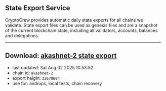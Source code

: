 ## State Export Service
CryptoCrew provides automatic daily state exports for all chains we validate. State export files can be used as genesis files and are a snapshot of the current blockchain state, including all validators, accounts, balances and delegations.

---
**Download: [akashnet-2 state export](https://dl-eu2.ccvalidators.com/SERVICE/akash/akashnet-2_export_22670604.json)**
---

- last updated: Sat Aug 02 2025 10:53:52
- chain id: `akashnet-2`
- export height: `22670604`
- use for: airdrops, local tests, chain recovery
